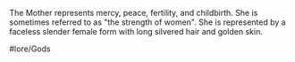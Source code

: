 The Mother represents mercy, peace, fertility, and childbirth. She is sometimes referred to as "the strength of women". She is represented by a faceless slender female form with long silvered hair and golden skin.

#lore/Gods